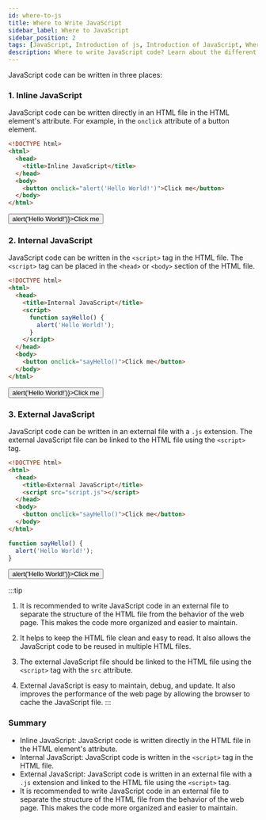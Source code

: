 ```yaml
---
id: where-to-js
title: Where to Write JavaScript
sidebar_label: Where to JavaScript
sidebar_position: 2
tags: [JavaScript, Introduction of js, Introduction of JavaScript, Where to javascript ]
description: Where to write JavaScript code? Learn about the different places where JavaScript code can be written such as inline JavaScript, internal JavaScript, and external JavaScript.
---
```


JavaScript code can be written in three places:

### 1. Inline JavaScript

JavaScript code can be written directly in an HTML file in the HTML element's attribute. For example, in the `onclick` attribute of a button element.

```html
<!DOCTYPE html>
<html>
  <head>
    <title>Inline JavaScript</title>
  </head>
  <body>
    <button onclick="alert('Hello World!')">Click me</button>
  </body>
</html>
```

<BrowserWindow minHeight="300px" url="http://127.0.0.1:5500/index.html">
    <button onClick={()=>alert('Hello World!')}>Click me</button>
</BrowserWindow>

### 2. Internal JavaScript

JavaScript code can be written in the `<script>` tag in the HTML file. The `<script>` tag can be placed in the `<head>` or `<body>` section of the HTML file.

```html {5-9} title="index.html"
<!DOCTYPE html>
<html>
  <head>
    <title>Internal JavaScript</title>
    <script>
      function sayHello() {
        alert('Hello World!');
      }
    </script>
  </head>
  <body>
    <button onclick="sayHello()">Click me</button>
  </body>
</html>
```

<BrowserWindow minHeight="300px" url="http://127.0.0.1:5500/index.html">
    <button onClick={()=>alert('Hello World!')}>Click me</button>
</BrowserWindow>

### 3. External JavaScript

JavaScript code can be written in an external file with a `.js` extension. The external JavaScript file can be linked to the HTML file using the `<script>` tag.

```html {5} title="index.html"
<!DOCTYPE html>
<html>
  <head>
    <title>External JavaScript</title>
    <script src="script.js"></script>
  </head>
  <body>
    <button onclick="sayHello()">Click me</button>
  </body>
</html>
```

```js title="script.js"
function sayHello() {
  alert('Hello World!');
}
```

<BrowserWindow minHeight="300px" url="http://127.0.0.1:5500/index.html">
    <button onClick={()=>alert('Hello World!')}>Click me</button>
</BrowserWindow>

:::tip

1. It is recommended to write JavaScript code in an external file to separate the structure of the HTML file from the behavior of the web page. This makes the code more organized and easier to maintain.

2. It helps to keep the HTML file clean and easy to read. It also allows the JavaScript code to be reused in multiple HTML files.

3. The external JavaScript file should be linked to the HTML file using the `<script>` tag with the `src` attribute.

4. External JavaScript is easy to maintain, debug, and update. It also improves the performance of the web page by allowing the browser to cache the JavaScript file.
:::

### Summary

- Inline JavaScript: JavaScript code is written directly in the HTML file in the HTML element's attribute.
- Internal JavaScript: JavaScript code is written in the `<script>` tag in the HTML file.
- External JavaScript: JavaScript code is written in an external file with a `.js` extension and linked to the HTML file using the `<script>` tag.
- It is recommended to write JavaScript code in an external file to separate the structure of the HTML file from the behavior of the web page. This makes the code more organized and easier to maintain.